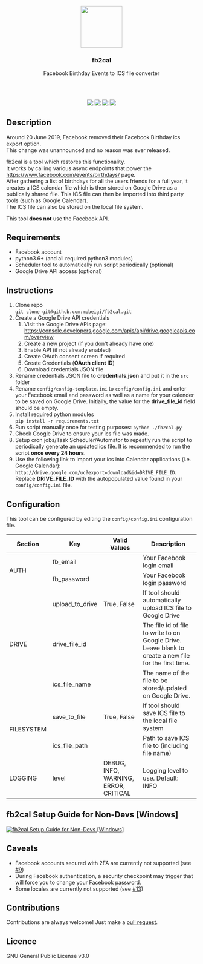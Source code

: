 <p align="center">
<img src="https://i.imgur.com/ToHPLjD.png" height="110px" width="auto"/>
<br/>
<h3 align="center">fb2cal</h3>
<p align="center">Facebook Birthday Events to ICS file converter</p>
<h2></h2>
</p>
<br />

<p align="center">
<a href="../../releases"><img src="https://img.shields.io/github/release/mobeigi/fb2cal.svg?style=flat-square" /></a>
<a href="../../issues"><img src="https://img.shields.io/github/issues/mobeigi/fb2cal.svg?style=flat-square" /></a>
<a href="../../pulls"><img src="https://img.shields.io/github/issues-pr/mobeigi/fb2cal.svg?style=flat-square" /></a> 
<a href="LICENSE.md"><img src="https://img.shields.io/github/license/mobeigi/fb2cal.svg?style=flat-square" /></a>
</p>

## Description
Around 20 June 2019, Facebook removed their Facebook Birthday ics export option.  
This change was unannounced and no reason was ever released.  

fb2cal is a tool which restores this functionality.  
It works by calling various async endpoints that power the https://www.facebook.com/events/birthdays/ page.  
After gathering a list of birthdays for all the users friends for a full year, it creates a ICS calendar file which is then stored on Google Drive as a publically shared file. This ICS file can then be imported into third party tools (such as Google Calendar).  
The ICS file can also be stored on the local file system.

This tool **does not** use the Facebook API.

## Requirements
* Facebook account
* python3.6+ (and all required python3 modules)
* Scheduler tool to automatically run script periodically (optional)
* Google Drive API access (optional)

## Instructions
1. Clone repo  
`git clone git@github.com:mobeigi/fb2cal.git`
2. Create a Google Drive API credentials
   1. Visit the Google Drive APIs page: https://console.developers.google.com/apis/api/drive.googleapis.com/overview
   2. Create a new project (if you don't already have one)
   3. Enable API (if not already enabled)
   4. Create OAuth consent screen if required
   5. Create Credentials (**OAuth client ID**)
   5. Download credentials JSON file
3. Rename credentials JSON file to **credentials.json** and put it in the `src` folder
4. Rename `config/config-template.ini` to `config/config.ini` and enter your Facebook email and password as well as a name for your calender to be saved on Google Drive. Initially, the value for the **drive_file_id** field should be empty.
5. Install required python modules   
`pip install -r requirements.txt`
6. Run script manually once for testing purposes:
`python ./fb2cal.py`
7. Check Google Drive to ensure your ics file was made. 
8. Setup cron jobs/Task Scheduler/Automator to repeatly run the script to periodically generate an updated ics file. It is recommended to run the script **once every 24 hours**.
9. Use the following link to import your ics into Calendar applications (i.e. Google Calendar):  
`http://drive.google.com/uc?export=download&id=DRIVE_FILE_ID`. Replace **DRIVE_FILE_ID** with the autopopulated value found in your `config/config.ini` file.

## Configuration
This tool can be configured by editing the `config/config.ini` configuration file.

<table> <thead> <tr style="background-color: inherit"> <th>Section</th> <th>Key</th> <th>Valid Values</th> <th>Description</th> </tr></thead> <tbody> <tr style="background-color: inherit"> <td rowspan=2>AUTH</td><td>fb_email</td><td></td><td>Your Facebook login email</td></tr><tr style="background-color: inherit"> <td>fb_password</td><td></td><td>Your Facebook login password</td></tr><tr style="background-color: inherit"> <td rowspan=3>DRIVE</td><td>upload_to_drive</td><td>True, False</td><td>If tool should automatically upload ICS file to Google Drive</td></tr><tr style="background-color: inherit"> <td>drive_file_id</td><td></td><td>The file id of file to write to on Google Drive. Leave blank to create a new file for the first time.</td></tr><tr style="background-color: inherit"> <td>ics_file_name</td><td></td><td>The name of the file to be stored/updated on Google Drive.</td></tr><tr style="background-color: inherit"> <td rowspan=2>FILESYSTEM</td><td>save_to_file</td><td>True, False</td><td>If tool should save ICS file to the local file system</td></tr><tr style="background-color: inherit"> <td>ics_file_path</td><td></td><td>Path to save ICS file to (including file name)</td></tr><tr style="background-color: inherit"> <td>LOGGING</td><td>level</td><td>DEBUG, INFO, WARNING, ERROR, CRITICAL</td><td>Logging level to use. Default: INFO</td></tr></tbody></table>

## fb2cal Setup Guide for Non-Devs [Windows]
[![fb2cal Setup Guide for Non-Devs [Windows]](http://img.youtube.com/vi/UnsbV8EJ8-Y/0.jpg)](http://www.youtube.com/watch?v=UnsbV8EJ8-Y "fb2cal Setup Guide for Non-Devs [Windows]")

## Caveats
* Facebook accounts secured with 2FA are currently not supported (see [#9](../../issues/9))
* During Facebook authentication, a security checkpoint may trigger that will force you to change your Facebook password.
* Some locales are currently not supported (see [#13](../../issues/13))

## Contributions
Contributions are always welcome!
Just make a [pull request](../../pulls).

## Licence
GNU General Public License v3.0
